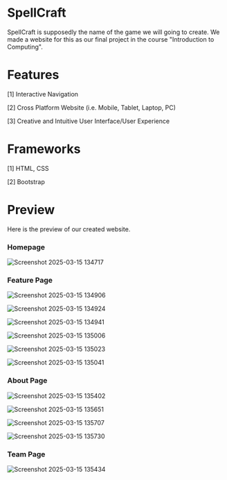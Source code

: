 # SpellCraft
SpellCraft is supposedly the name of the game we will going to create. 
We made a website for this as our final project in the course "Introduction to Computing".

# Features
[1] Interactive Navigation

[2] Cross Platform Website (i.e. Mobile, Tablet, Laptop, PC)

[3] Creative and Intuitive User Interface/User Experience

# Frameworks
[1] HTML, CSS

[2] Bootstrap

# Preview
Here is the preview of our created website.

### Homepage

![Screenshot 2025-03-15 134717](https://github.com/user-attachments/assets/2e0eb738-0213-49c8-8927-940c37e2fbe0)

### Feature Page

![Screenshot 2025-03-15 134906](https://github.com/user-attachments/assets/9dd23786-f4c3-4f97-a815-331b49fb9532)

![Screenshot 2025-03-15 134924](https://github.com/user-attachments/assets/1ae6a36a-ac21-4fdb-a1df-c879d1fa9503)

![Screenshot 2025-03-15 134941](https://github.com/user-attachments/assets/42e9414a-af5c-43ee-83ce-027179a2d2cc)

![Screenshot 2025-03-15 135006](https://github.com/user-attachments/assets/a9d0a0ed-739f-4665-8210-eed3d04e8eda)

![Screenshot 2025-03-15 135023](https://github.com/user-attachments/assets/2fa3c356-202e-4675-95b1-c13e6e0dda4e)

![Screenshot 2025-03-15 135041](https://github.com/user-attachments/assets/58cc1386-0a30-4a01-a211-f12b23460660)

### About Page

![Screenshot 2025-03-15 135402](https://github.com/user-attachments/assets/a8303f09-c632-4c7c-b533-a65ebfaedb46)

![Screenshot 2025-03-15 135651](https://github.com/user-attachments/assets/4c70a3e7-9663-4c51-80d3-74ea7e7c7432)

![Screenshot 2025-03-15 135707](https://github.com/user-attachments/assets/f6f04284-217a-4d1f-ba68-711dda196e47)

![Screenshot 2025-03-15 135730](https://github.com/user-attachments/assets/87a246d0-b721-4ddd-8eab-da89dba182ed)

### Team Page

![Screenshot 2025-03-15 135434](https://github.com/user-attachments/assets/f0a85a01-95d4-4fbd-83a2-b925fe5e3f34)





